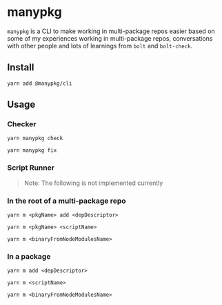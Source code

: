 # manypkg

`manypkg` is a CLI to make working in multi-package repos easier based on some of my experiences working in multi-package repos, conversations with other people and lots of learnings from `bolt` and `bolt-check`.

## Install

```
yarn add @manypkg/cli
```

## Usage

### Checker

```
yarn manypkg check
```

```
yarn manypkg fix
```

### Script Runner

> Note: The following is not implemented currently

### In the root of a multi-package repo

```
yarn m <pkgName> add <depDescriptor>
```

```
yarn m <pkgName> <scriptName>
```

```
yarn m <binaryFromNodeModulesName>
```

### In a package

```
yarn m add <depDescriptor>
```

```
yarn m <scriptName>
```

```
yarn m <binaryFromNodeModulesName>
```
